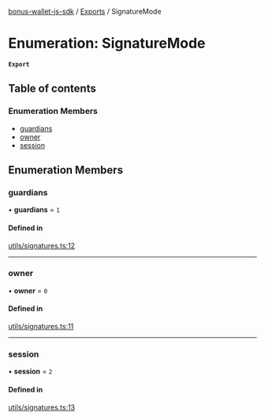 [bonus-wallet-js-sdk](../README.md) / [Exports](../modules.md) / SignatureMode

# Enumeration: SignatureMode

**`Export`**

## Table of contents

### Enumeration Members

- [guardians](SignatureMode.md#guardians)
- [owner](SignatureMode.md#owner)
- [session](SignatureMode.md#session)

## Enumeration Members

### guardians

• **guardians** = ``1``

#### Defined in

[utils/signatures.ts:12](https://github.com/study-core/bonus-wallet-js-sdk/blob/55d69f8/src/utils/signatures.ts#L12)

___

### owner

• **owner** = ``0``

#### Defined in

[utils/signatures.ts:11](https://github.com/study-core/bonus-wallet-js-sdk/blob/55d69f8/src/utils/signatures.ts#L11)

___

### session

• **session** = ``2``

#### Defined in

[utils/signatures.ts:13](https://github.com/study-core/bonus-wallet-js-sdk/blob/55d69f8/src/utils/signatures.ts#L13)
